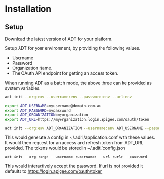 # Installation

## Setup

Download the latest version of ADT for your platform. 

Setup ADT for your environment, by providing the following values.

- Username 
- Password
- Organization Name.
- The OAuth API endpoint for getting an access token.


When running ADT as a batch mode, the above three can be provided as system variables.


```sh
adt init --org:env --username:env --password:env --url:env
```


```sh
export ADT_USERNAME=myusername@domain.com.au
export ADT_PASSWORD=mypassword
export ADT_ORGANIZATION=myorganization
export ADT_URL=https://myorganization.login.apigee.com/oauth/token

adt init --org:env ADT_ORGANIZATION --username:env ADT_USERNAME --password:env ADT_PASSWORD --url:env ADT_URL
```


This would generate a config  in ~/.aditi/application.conf with these values. It would then request for an access and refresh token from ADT_URL provided. The tokens would be stored in ~/.aditi/config.json

```
adt init --org <org> --username <username> --url <url> --password
```

This would interactively accept the password. If url is not provided it defaults to https://login.apigee.com/oauth/token




